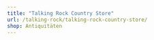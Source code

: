 ```yaml
---
title: "Talking Rock Country Store"
url: /talking-rock/talking-rock-country-store/
shop: Antiquitäten
---
```

